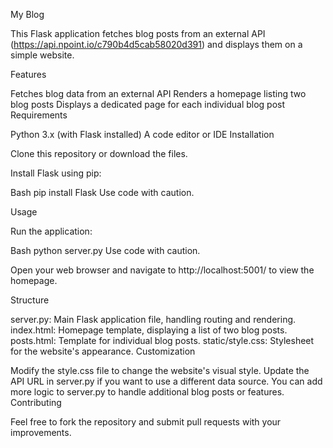 My Blog

This Flask application fetches blog posts from an external API (https://api.npoint.io/c790b4d5cab58020d391) and displays them on a simple website.

Features

Fetches blog data from an external API
Renders a homepage listing two blog posts
Displays a dedicated page for each individual blog post
Requirements

Python 3.x (with Flask installed)
A code editor or IDE
Installation

Clone this repository or download the files.

Install Flask using pip:

Bash
pip install Flask
Use code with caution.

Usage

Run the application:

Bash
python server.py
Use code with caution.

Open your web browser and navigate to http://localhost:5001/ to view the homepage.

Structure

server.py: Main Flask application file, handling routing and rendering.
index.html: Homepage template, displaying a list of two blog posts.
posts.html: Template for individual blog posts.
static/style.css: Stylesheet for the website's appearance.
Customization

Modify the style.css file to change the website's visual style.
Update the API URL in server.py if you want to use a different data source.
You can add more logic to server.py to handle additional blog posts or features.
Contributing

Feel free to fork the repository and submit pull requests with your improvements.

